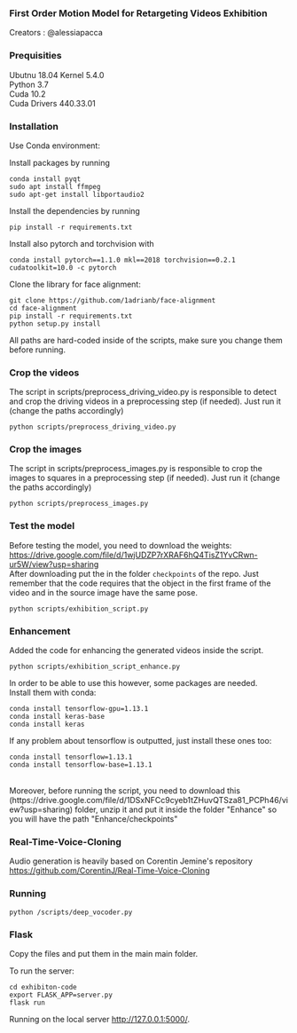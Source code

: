 ### First Order Motion Model for Retargeting Videos Exhibition
Creators : @alessiapacca 

### Prequisities
Ubutnu 18.04 Kernel 5.4.0<br>
Python 3.7 <br>
Cuda 10.2 <br>
Cuda Drivers 440.33.01

### Installation
Use Conda environment:

Install packages by running
```
conda install pyqt
sudo apt install ffmpeg
sudo apt-get install libportaudio2
```

Install the dependencies by running
```
pip install -r requirements.txt
```

Install also pytorch and torchvision with 
```
conda install pytorch==1.1.0 mkl==2018 torchvision==0.2.1 cudatoolkit=10.0 -c pytorch
```

Clone the library for face alignment:
```
git clone https://github.com/1adrianb/face-alignment
cd face-alignment
pip install -r requirements.txt
python setup.py install
```

All paths are hard-coded inside of the scripts, make sure you change them before running.

### Crop the videos
The script in scripts/preprocess_driving_video.py is responsible to detect and crop the driving videos in a preprocessing step (if needed). Just run it (change the paths accordingly)
```
python scripts/preprocess_driving_video.py
```

### Crop the images
The script in scripts/preprocess_images.py is responsible to crop the images to squares in a preprocessing step (if needed). Just run it (change the paths accordingly)
```
python scripts/preprocess_images.py
```

### Test the model 
Before testing the model, you need to download the weights: <br> https://drive.google.com/file/d/1wjUDZP7rXRAF6hQ4TisZ1YvCRwn-ur5W/view?usp=sharing <br>
After downloading put the in the folder ```checkpoints``` of the repo. Just remember that the code requires that the object in the first frame of the video and in the source image have the same pose. <br>

```
python scripts/exhibition_script.py
```

### Enhancement
Added the code for enhancing the generated videos inside the script. <br>
```
python scripts/exhibition_script_enhance.py
```
In order to be able to use this however, some packages are needed. <br>
Install them with conda: <br>
```
conda install tensorflow-gpu=1.13.1 
conda install keras-base
conda install keras 
```
If any problem about tensorflow is outputted, just install these ones too:
```
conda install tensorflow=1.13.1
conda install tensorflow-base=1.13.1
```
<br>
Moreover, before running the script, you need to download this (https://drive.google.com/file/d/1DSxNFCc9cyeb1tZHuvQTSza81_PCPh46/view?usp=sharing) folder, unzip it and put it inside the folder "Enhance" so you will have the path "Enhance/checkpoints"

### Real-Time-Voice-Cloning
Audio generation is heavily based on Corentin Jemine's repository https://github.com/CorentinJ/Real-Time-Voice-Cloning <br>

### Running

```
python /scripts/deep_vocoder.py
```

### Flask

Copy the files and put them in the main main folder.

To run the server:<br>
```
cd exhibiton-code
export FLASK_APP=server.py
flask run
```

Running on the local server http://127.0.0.1:5000/.
